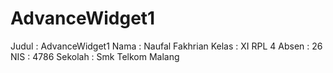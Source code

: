 # AdvanceWidget1

Judul : AdvanceWidget1
Nama : Naufal Fakhrian
Kelas : XI RPL 4
Absen : 26
NIS : 4786
Sekolah : Smk Telkom Malang

